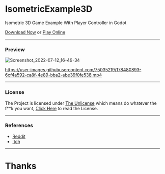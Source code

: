 # IsometricExample3D
Isometric 3D Game Example With Player Controller in Godot

[Download Now](https://github.com/pegvin/IsometricExample3D/releases/tag/latest) or [Play Online](https://bearpolar.itch.io/godot-isometric-3d)

---
### Preview
![Screenshot_2022-07-12_16-49-34](https://user-images.githubusercontent.com/75035219/178479646-7e3f2b11-aefe-46b1-954a-6a13d0005a4f.png)

https://user-images.githubusercontent.com/75035219/178480893-6cf4a592-ca8f-4e89-bba2-abe39f0fe538.mp4

---
### License
The Project is licensed under [The Unlicense](https://unlicense.org) which means do whatever the f**k you want, [Click Here](LICENSE) to read the License.

---
### References
- [Reddit](https://www.reddit.com/r/godot/comments/vx954p/godot_3d_isometric_example/)
- [Itch](https://bearpolar.itch.io/godot-isometric-3d)

---
# Thanks

